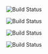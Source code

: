 ![Build Status](https://github.com/Svetlana2704/.github/workflows/badge.svg)

![Build Status](https://github.com/Svetlana2704/.github/workflows/blank.yml/badge.svg)

![Build Status](https://github.com/Svetlana2704/api-task-8.1/blob/main/.github/workflows/blank.yml/badge.svg)

![Build Status](https://github.com/Svetlana2704/.github/workflows/CI/badge.svg)
